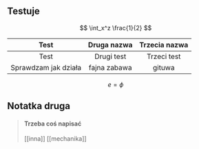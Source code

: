 ## Testuje


$$ \int_x^z \frac{1}{2} $$

|         Test         | Druga nazwa  | Trzecia nazwa |
|:--------------------:|:------------:|:-------------:|
|         Test         |  Drugi test  |  Trzeci test  |
| Sprawdzam jak działa | fajna zabawa |    gituwa     | 


$$ e = \phi $$
## Notatka druga
> #### Trzeba coś napisać	
> [[inna]]
> [[mechanika]]


